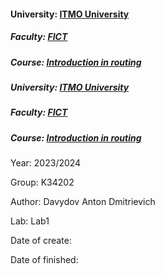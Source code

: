 #### University: [ITMO University](https://itmo.ru/ru/)
##### Faculty: [FICT](https://fict.itmo.ru)
##### Course: [Introduction in routing](https://github.com/itmo-ict-faculty/introduction-in-routing)
##### University: [ITMO University](https://itmo.ru/ru/)
##### Faculty: [FICT](https://fict.itmo.ru)
##### Course: [Introduction in routing](https://github.com/itmo-ict-faculty/introduction-in-routing)
Year: 2023/2024

Group: K34202

Author: Davydov Anton Dmitrievich

Lab: Lab1

Date of create: 

Date of finished: 